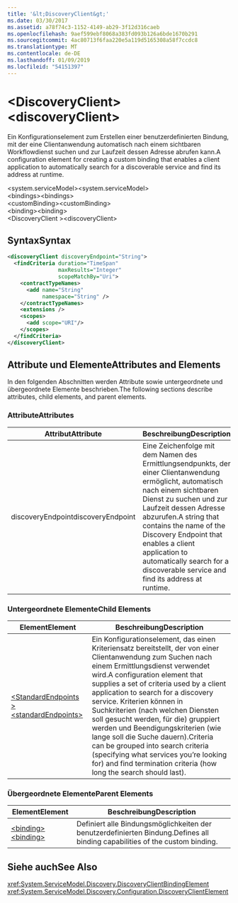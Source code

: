 ```yaml
---
title: '&lt;DiscoveryClient&gt;'
ms.date: 03/30/2017
ms.assetid: a78f74c3-1152-4149-ab29-3f12d316caeb
ms.openlocfilehash: 9aef599ebf8068a383fd093b126a6bde1670b291
ms.sourcegitcommit: 4ac80713f6faa220e5a119d5165308a58f7ccdc8
ms.translationtype: MT
ms.contentlocale: de-DE
ms.lasthandoff: 01/09/2019
ms.locfileid: "54151397"
---
```

# <a name="ltdiscoveryclientgt"></a><span data-ttu-id="88451-102">&lt;DiscoveryClient&gt;</span><span class="sxs-lookup"><span data-stu-id="88451-102">&lt;discoveryClient&gt;</span></span>
<span data-ttu-id="88451-103">Ein Konfigurationselement zum Erstellen einer benutzerdefinierten Bindung, mit der eine Clientanwendung automatisch nach einem sichtbaren Workflowdienst suchen und zur Laufzeit dessen Adresse abrufen kann.</span><span class="sxs-lookup"><span data-stu-id="88451-103">A configuration element for creating a custom binding that enables a client application to automatically search for a discoverable service and find its address at runtime.</span></span>  
  
<span data-ttu-id="88451-104">\<system.serviceModel></span><span class="sxs-lookup"><span data-stu-id="88451-104">\<system.serviceModel></span></span>  
<span data-ttu-id="88451-105">\<bindings></span><span class="sxs-lookup"><span data-stu-id="88451-105">\<bindings></span></span>  
<span data-ttu-id="88451-106">\<customBinding></span><span class="sxs-lookup"><span data-stu-id="88451-106">\<customBinding></span></span>  
<span data-ttu-id="88451-107">\<binding></span><span class="sxs-lookup"><span data-stu-id="88451-107">\<binding></span></span>  
<span data-ttu-id="88451-108">\<DiscoveryClient ></span><span class="sxs-lookup"><span data-stu-id="88451-108">\<discoveryClient></span></span>  
  
## <a name="syntax"></a><span data-ttu-id="88451-109">Syntax</span><span class="sxs-lookup"><span data-stu-id="88451-109">Syntax</span></span>  
  
```xml  
<discoveryClient discoveryEndpoint="String">
  <findCriteria duration="TimeSpan"
                maxResults="Integer"
                scopeMatchBy="Uri">
    <contractTypeNames>
      <add name="String"
           namespace="String" />
    </contractTypeNames>
    <extensions />
    <scopes>
      <add scope="URI"/>
    </scopes>
  </findCriteria>
</discoveryClient>
```  
  
## <a name="attributes-and-elements"></a><span data-ttu-id="88451-110">Attribute und Elemente</span><span class="sxs-lookup"><span data-stu-id="88451-110">Attributes and Elements</span></span>  
 <span data-ttu-id="88451-111">In den folgenden Abschnitten werden Attribute sowie untergeordnete und übergeordnete Elemente beschrieben.</span><span class="sxs-lookup"><span data-stu-id="88451-111">The following sections describe attributes, child elements, and parent elements.</span></span>  
  
### <a name="attributes"></a><span data-ttu-id="88451-112">Attribute</span><span class="sxs-lookup"><span data-stu-id="88451-112">Attributes</span></span>  
  
|<span data-ttu-id="88451-113">Attribut</span><span class="sxs-lookup"><span data-stu-id="88451-113">Attribute</span></span>|<span data-ttu-id="88451-114">Beschreibung</span><span class="sxs-lookup"><span data-stu-id="88451-114">Description</span></span>|  
|---------------|-----------------|  
|<span data-ttu-id="88451-115">discoveryEndpoint</span><span class="sxs-lookup"><span data-stu-id="88451-115">discoveryEndpoint</span></span>|<span data-ttu-id="88451-116">Eine Zeichenfolge mit dem Namen des Ermittlungsendpunkts, der einer Clientanwendung ermöglicht, automatisch nach einem sichtbaren Dienst zu suchen und zur Laufzeit dessen Adresse abzurufen.</span><span class="sxs-lookup"><span data-stu-id="88451-116">A string that contains the name of the Discovery Endpoint that enables a client application to automatically search for a discoverable service and find its address at runtime.</span></span>|  
  
### <a name="child-elements"></a><span data-ttu-id="88451-117">Untergeordnete Elemente</span><span class="sxs-lookup"><span data-stu-id="88451-117">Child Elements</span></span>  
  
|<span data-ttu-id="88451-118">Element</span><span class="sxs-lookup"><span data-stu-id="88451-118">Element</span></span>|<span data-ttu-id="88451-119">Beschreibung</span><span class="sxs-lookup"><span data-stu-id="88451-119">Description</span></span>|  
|-------------|-----------------|  
|[<span data-ttu-id="88451-120">\<StandardEndpoints ></span><span class="sxs-lookup"><span data-stu-id="88451-120">\<standardEndpoints></span></span>](../../../../../docs/framework/configure-apps/file-schema/wcf/standardendpoints.md)|<span data-ttu-id="88451-121">Ein Konfigurationselement, das einen Kriteriensatz bereitstellt, der von einer Clientanwendung zum Suchen nach einem Ermittlungsdienst verwendet wird.</span><span class="sxs-lookup"><span data-stu-id="88451-121">A configuration element that supplies a set of criteria used by a client application to search for a discovery service.</span></span> <span data-ttu-id="88451-122">Kriterien können in Suchkriterien (nach welchen Diensten soll gesucht werden, für die) gruppiert werden und Beendigungskriterien (wie lange soll die Suche dauern).</span><span class="sxs-lookup"><span data-stu-id="88451-122">Criteria can be grouped into search criteria (specifying what services you’re looking for) and find termination criteria (how long the search should last).</span></span>|  
  
### <a name="parent-elements"></a><span data-ttu-id="88451-123">Übergeordnete Elemente</span><span class="sxs-lookup"><span data-stu-id="88451-123">Parent Elements</span></span>  
  
|<span data-ttu-id="88451-124">Element</span><span class="sxs-lookup"><span data-stu-id="88451-124">Element</span></span>|<span data-ttu-id="88451-125">Beschreibung</span><span class="sxs-lookup"><span data-stu-id="88451-125">Description</span></span>|  
|-------------|-----------------|  
|[<span data-ttu-id="88451-126">\<binding></span><span class="sxs-lookup"><span data-stu-id="88451-126">\<binding></span></span>](../../../../../docs/framework/misc/binding.md)|<span data-ttu-id="88451-127">Definiert alle Bindungsmöglichkeiten der benutzerdefinierten Bindung.</span><span class="sxs-lookup"><span data-stu-id="88451-127">Defines all binding capabilities of the custom binding.</span></span>|  
  
## <a name="see-also"></a><span data-ttu-id="88451-128">Siehe auch</span><span class="sxs-lookup"><span data-stu-id="88451-128">See Also</span></span>  
 <xref:System.ServiceModel.Discovery.DiscoveryClientBindingElement>  
 <xref:System.ServiceModel.Discovery.Configuration.DiscoveryClientElement>
